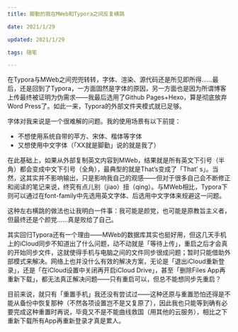 ```yaml
---
title: 脚勤的我在MWeb和Typora之间反复横跳

date: 2021/1/29

updated: 2021/1/29

tags: 随笔

---
```


在Typora与MWeb之间兜兜转转，字体、渲染、源代码还是所见即所得……最后，还是回到了Typora，一方面固然是字体的原因，另一方面也是因为所谓博客上传最终被证明为伪需求——我最后选用了Github Pages+Hexo，算是彻底放弃Word Press了。如此一来，Typora的外部文件夹模式就已足够。

<!--more-->

字体对我来说是一个很难解的问题。我的使用场景有以下前提：

- 不想使用系统自带的苹方、宋体、楷体等字体
- 又想使用中文字体（「XX就是脚勤」说的就是我了）

在此基础上，如果从外部复制英文内容到MWeb，结果就是所有英文下引号（半角）都会变成中文下引号（全角），最典型的就是That’s变成了「That’  s」。当然，这其实并不影响输出，只是影响我自己的观感——但对于很多自己会不断修正和阅读的笔记来说，终究有点儿别（jiao）扭（qing）。与MWeb相比，Typora下则可以通过在font-family中先选用英文字体、后选用中文字体来规避这一问题。

这种左右横跳的做法也让我明白一件事：我可能是颜党，也可能是原教旨主义者，但最终还是个颜党……真是败给了自己。

其实回归Typora还有一个理由——MWeb的数据库其实也挺好用，但这几天手机上的iCloud同步不知道出了什么问题，动不动就是「等待上传」，重启之后才会真的开始同步文件，这就使得手机与电脑之间的文件同步很成问题；暂时只能借助外部模式来解决。网络上也并没什么有效的解决方案，无论是「退出iCloud重新登录」，还是「在iCloud设置中关闭再开启iCloud Drive」，甚至「删除Files App再重新下载」，都无法真正解决问题——只有重启可以，但总不能想同步先重启？

目前来说，就只有「重置手机」我还没有尝试过——这种还原与重置恐怕还得是不能从备份中恢复那种（不然各项设置岂不是又复原了），因此我也只能等到确有必要完成这种重置时再说，毕竟又不是不能曲线救国（用其他的云服务），相比之下重新下载所有App再重新登录才真是累人。